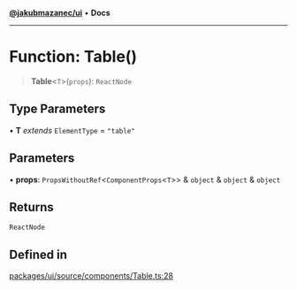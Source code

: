 [**@jakubmazanec/ui**](../README.md) • **Docs**

---

# Function: Table()

> **Table**\<`T`\>(`props`): `ReactNode`

## Type Parameters

• **T** _extends_ `ElementType` = `"table"`

## Parameters

• **props**: `PropsWithoutRef`\<`ComponentProps`\<`T`\>\> & `object` & `object` & `object`

## Returns

`ReactNode`

## Defined in

[packages/ui/source/components/Table.ts:28](https://github.com/jakubmazanec/tools/blob/1c4f0471e4ca7ee64c14124101a8ac795175e9bf/packages/ui/source/components/Table.ts#L28)

